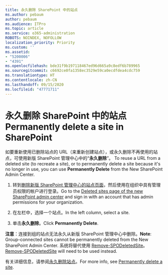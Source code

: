 ```yaml
---
title: 永久删除 SharePoint 中的站点
ms.author: pebaum
author: pebaum
ms.audience: ITPro
ms.topic: article
ms.service: o365-administration
ROBOTS: NOINDEX, NOFOLLOW
localization_priority: Priority
ms.custom: ''
ms.assetid:
- "5200006"
- "4391"
ms.openlocfilehash: bde31f9b197118467ed96d665a9c8edf6b789965
ms.sourcegitcommit: c6692ce0fa1358ec3529e59ca0ecdfdea4cdc759
ms.translationtype: HT
ms.contentlocale: zh-CN
ms.lasthandoff: 09/15/2020
ms.locfileid: "47771711"
---
```

# <a name="permanently-delete-a-site-in-sharepoint"></a><span data-ttu-id="36e82-102">永久删除 SharePoint 中的站点</span><span class="sxs-lookup"><span data-stu-id="36e82-102">Permanently delete a site in SharePoint</span></span>

<span data-ttu-id="36e82-103">如要重新使用已删除站点的 URL（来重新创建站点），或永久删除不再使用的站点，可使用新版 SharePoint 管理中心中的“**永久删除**”。 </span><span class="sxs-lookup"><span data-stu-id="36e82-103">To reuse a URL from a deleted site (to recreate a site), or to permanently delete a site because it's no longer in use, you can use **Permanently Delete** from the New SharePoint Admin Center.</span></span> 

1. <span data-ttu-id="36e82-104">转到[删除新版 SharePoint 管理中心的站点页面](https://admin.microsoft.com/sharepoint?page=recycleBin&modern=true)，然后使用在组织中具有管理员权限的帐户进行登录。</span><span class="sxs-lookup"><span data-stu-id="36e82-104">Go to the [Deleted sites page of the new SharePoint admin center](https://admin.microsoft.com/sharepoint?page=recycleBin&modern=true) and sign in with an account that has admin permissions for your organization.</span></span> 

2. <span data-ttu-id="36e82-105">在左栏中，选择一个站点。</span><span class="sxs-lookup"><span data-stu-id="36e82-105">In the left column, select a site.</span></span> 

3. <span data-ttu-id="36e82-106">单击**永久删除**。</span><span class="sxs-lookup"><span data-stu-id="36e82-106">Click **Permanently Delete**.</span></span> 

<span data-ttu-id="36e82-107">**注意**：连接到组的站点无法永久从新版 SharePoint 管理中心中删除。</span><span class="sxs-lookup"><span data-stu-id="36e82-107">**Note**: Group-connected sites cannot be permanently deleted from the New SharePoint Admin Center.</span></span> <span data-ttu-id="36e82-108">系统将替代使用 [Remove-SPODeletedSite](https://docs.microsoft.com/powershell/module/sharepoint-online/remove-spodeletedsite)。</span><span class="sxs-lookup"><span data-stu-id="36e82-108">[Remove-SPODeletedSite](https://docs.microsoft.com/powershell/module/sharepoint-online/remove-spodeletedsite) will need to be used instead.</span></span>  

<span data-ttu-id="36e82-109">有关详细信息，请参阅[永久删除站点](https://docs.microsoft.com/sharepoint/delete-site-collection#permanently-delete-a-site)。</span><span class="sxs-lookup"><span data-stu-id="36e82-109">For more info, see [Permanently delete a site](https://docs.microsoft.com/sharepoint/delete-site-collection#permanently-delete-a-site).</span></span> 
